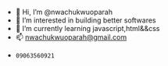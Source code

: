 - 👋 Hi, I’m @nwachukwuoparah
- 👀 I’m interested in building  better softwares 
- 🌱 I’m currently learning javascript,html&&css
- 📫 nwachukwuoparah@gmail.com
-     09063560921

<!---
nwachukwuoparah/nwachukwuoparah is a ✨ special ✨ repository because its `README.md` (this file) appears on your GitHub profile.
You can click the Preview link to take a look at your changes.
--->
